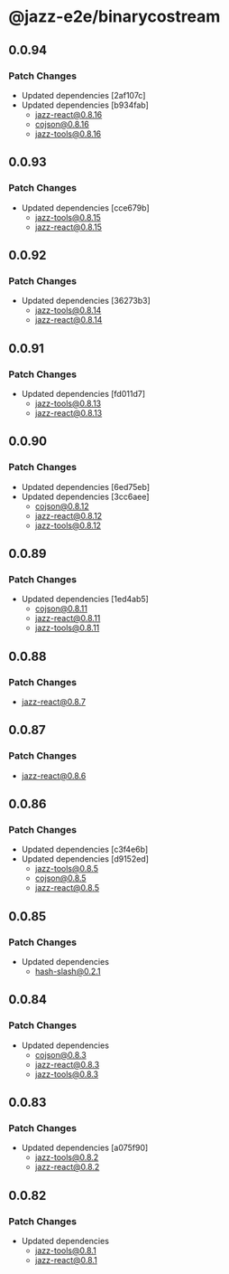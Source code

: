 # @jazz-e2e/binarycostream

## 0.0.94

### Patch Changes

- Updated dependencies [2af107c]
- Updated dependencies [b934fab]
  - jazz-react@0.8.16
  - cojson@0.8.16
  - jazz-tools@0.8.16

## 0.0.93

### Patch Changes

- Updated dependencies [cce679b]
  - jazz-tools@0.8.15
  - jazz-react@0.8.15

## 0.0.92

### Patch Changes

- Updated dependencies [36273b3]
  - jazz-tools@0.8.14
  - jazz-react@0.8.14

## 0.0.91

### Patch Changes

- Updated dependencies [fd011d7]
  - jazz-tools@0.8.13
  - jazz-react@0.8.13

## 0.0.90

### Patch Changes

- Updated dependencies [6ed75eb]
- Updated dependencies [3cc6aee]
  - cojson@0.8.12
  - jazz-react@0.8.12
  - jazz-tools@0.8.12

## 0.0.89

### Patch Changes

- Updated dependencies [1ed4ab5]
  - cojson@0.8.11
  - jazz-react@0.8.11
  - jazz-tools@0.8.11

## 0.0.88

### Patch Changes

- jazz-react@0.8.7

## 0.0.87

### Patch Changes

- jazz-react@0.8.6

## 0.0.86

### Patch Changes

- Updated dependencies [c3f4e6b]
- Updated dependencies [d9152ed]
  - jazz-tools@0.8.5
  - cojson@0.8.5
  - jazz-react@0.8.5

## 0.0.85

### Patch Changes

- Updated dependencies
  - hash-slash@0.2.1

## 0.0.84

### Patch Changes

- Updated dependencies
  - cojson@0.8.3
  - jazz-react@0.8.3
  - jazz-tools@0.8.3

## 0.0.83

### Patch Changes

- Updated dependencies [a075f90]
  - jazz-tools@0.8.2
  - jazz-react@0.8.2

## 0.0.82

### Patch Changes

- Updated dependencies
  - jazz-tools@0.8.1
  - jazz-react@0.8.1

